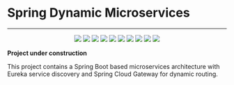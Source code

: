 # Spring Dynamic Microservices

---
<p align="center">
  <img src="https://img.shields.io/badge/Java-17-blue?logo=java" />
  <img src="https://img.shields.io/badge/Spring%20Boot-3.2.5-brightgreen?logo=spring-boot" />
  <img src="https://img.shields.io/badge/Spring%20Cloud-Gateway-green?logo=spring" />
  <img src="https://img.shields.io/badge/Eureka-Service%20Discovery-blueviolet?logo=spring" />
  <img src="https://img.shields.io/badge/Maven-Build%20Tool-orange?logo=apache-maven" />
  <img src="https://img.shields.io/badge/Docker-Containerized-blue?logo=docker" />
  <img src="https://img.shields.io/badge/Docker--Compose-Microservices-lightgrey?logo=docker" />
  <img src="https://img.shields.io/badge/REST%20API-Design%20Pattern-critical?logo=swagger" />
  <img src="https://img.shields.io/badge/Clean%20Architecture-Enabled-yellowgreen?logo=architecture" />
  <img src="https://img.shields.io/github/license/vijayagopalsb/spring-dynamic-microservices?color=blue" />
</p>

**Project under construction**

This project contains a Spring Boot based microservices architecture with Eureka service discovery and Spring Cloud Gateway for dynamic routing.